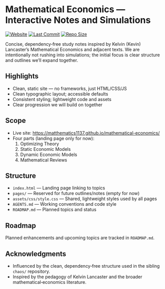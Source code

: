 Mathematical Economics — Interactive Notes and Simulations
=========================================================

[![Website](https://img.shields.io/website?url=https%3A%2F%2Fmatthematics1137.github.io%2Fmathematical-economics%2F)](https://matthematics1137.github.io/mathematical-economics/)
[![Last Commit](https://img.shields.io/github/last-commit/matthematics1137/mathematical-economics)](https://github.com/matthematics1137/mathematical-economics/commits/main)
[![Repo Size](https://img.shields.io/github/repo-size/matthematics1137/mathematical-economics)](https://github.com/matthematics1137/mathematical-economics)

Concise, dependency‑free study notes inspired by Kelvin (Kevin) Lancaster’s Mathematical Economics and adjacent texts. We are intentionally not rushing into simulations; the initial focus is clear structure and outlines we’ll expand together.

Highlights
----------
- Clean, static site — no frameworks, just HTML/CSS/JS
- Clean typographic layout; accessible defaults
- Consistent styling; lightweight code and assets
- Clear progression we will build on together

Scope
-----
- Live site: https://matthematics1137.github.io/mathematical-economics/
- Four parts (landing page only for now):
  1) Optimizing Theory
  2) Static Economic Models
  3) Dynamic Economic Models
  4) Mathematical Reviews

Structure
---------
- `index.html` — Landing page linking to topics
- `pages/` — Reserved for future outlines/notes (empty for now)
- `assets/css/style.css` — Shared, lightweight styles used by all pages
- `AGENTS.md` — Working conventions and code style
- `ROADMAP.md` — Planned topics and status

Roadmap
-------
Planned enhancements and upcoming topics are tracked in `ROADMAP.md`.

Acknowledgments
---------------
- Influenced by the clean, dependency‑free structure used in the sibling `chaos/` repository.
- Inspired by the pedagogy of Kelvin Lancaster and the broader mathematical‑economics literature.
